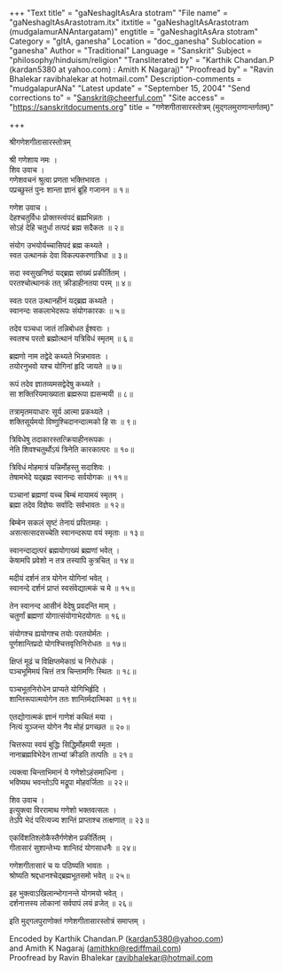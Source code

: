 +++
"Text title" = "gaNeshagItAsAra stotram"
"File name" = "gaNeshagItAsArastotram.itx"
itxtitle = "gaNeshagItAsArastotram (mudgalamurANAntargatam)"
engtitle = "gaNeshagItAsAra stotram"
Category = "gItA, ganesha"
Location = "doc_ganesha"
Sublocation = "ganesha"
Author = "Traditional"
Language = "Sanskrit"
Subject = "philosophy/hinduism/religion"
"Transliterated by" = "Karthik Chandan.P (kardan5380 at yahoo.com) : Amith K Nagaraj)"
"Proofread by" = "Ravin Bhalekar ravibhalekar at hotmail.com"
Description-comments = "mudgalapurANa"
"Latest update" = "September 15, 2004"
"Send corrections to" = "Sanskrit@cheerful.com"
"Site access" = "https://sanskritdocuments.org"
title = "गणेशगीतासारस्तोत्रम् (मुद्गलमुराणान्तर्गतम्)"

+++
  
 श्रीगणेशगीतासारस्तोत्रम्   
  
श्री गणेशाय नमः ।  
शिव उवाच ।  
गणेशवचनं श्रुत्वा प्रणता भक्तिभावतः ।  
पप्रच्छुस्तं पुनः शान्ता ज्ञानं ब्रूहि गजानन ॥ १॥  
  
गणेश उवाच ।  
देहश्चतुर्विधः प्रोक्तस्त्वंपदं ब्रह्मभिन्नतः ।  
सोऽहं देहि चतुर्धा तत्पदं ब्रह्म सदैकतः ॥ २॥  
  
संयोग उभयोर्यच्चासिपदं ब्रह्म कथ्यते ।  
स्वत उत्थानकं देवा विकल्पकरणात्रिधा ॥ ३॥  
  
सदा स्वसुखनिष्ठं यद्ब्रह्म सांख्यं प्रकीर्तितम् ।  
परतश्चोत्थानकं तत् क्रीडाहीनतया परम् ॥ ४॥  
  
स्वतः परत उत्थानहीनं यद्ब्रह्म कथ्यते ।  
स्वानन्दः सकलाभेदरूपः संयोगकारकः ॥ ५॥  
  
तदेव पञ्चधा जातं तन्निबोधत ईश्वराः ।  
स्वतश्च परतो ब्रह्मोत्थानं यत्रिविधं स्मृतम् ॥ ६॥  
  
ब्रह्मणो नाम तद्वेदे कथ्यते भिन्नभावतः ।  
तयोरनुभवो यश्च योगिनां हृदि जायते ॥ ७॥  
  
रूपं तदेव ज्ञातव्यमसद्वेदेषु कथ्यते ।  
सा शक्तिरियमाख्याता ब्रह्मरूपा ह्यसन्मयी ॥ ८॥  
  
तत्रामृतमयाधारः सूर्य आत्मा प्रकथ्यते ।  
शक्तिसूर्यमयो विष्णुश्चिदानन्दात्मको हि सः ॥ ९॥  
  
त्रिविधेषु तदाकारस्तत्क्रियाहीनरूपकः ।  
नेति शिवश्चतुर्थोऽयं त्रिनेति कारकात्परः ॥ १०॥  
  
त्रिविधं मोहमात्रं यन्निर्मोहस्तु सदाशिवः ।  
तेषामभेदे यद्ब्रह्म स्वानन्दः सर्वयोगकः ॥ ११॥  
  
पञ्चानां ब्रह्मणां यच्च बिम्बं मायामयं स्मृतम् ।  
ब्रह्मा तदेव विज्ञेयः सर्वादिः सर्वभावतः ॥ १२॥  
  
बिम्बेन सकलं सृष्टं तेनायं प्रपितामहः ।  
असत्सत्सदसच्चेति स्वानन्दरूपा वयं स्मृताः ॥ १३॥  
  
स्वानन्दाद्यत्परं ब्रह्मयोगाख्यं ब्रह्मणां भवेत् ।  
केषामपि प्रवेशो न तत्र तस्यापि कुत्रचित् ॥ १४॥  
  
मदीयं दर्शनं तत्र योगेन योगिनां भवेत् ।  
स्वानन्दे दर्शनं प्राप्तं स्वसंवेद्यात्मकं च मे ॥ १५॥  
  
तेन स्वानन्द आसीनं वेदेषु प्रवदन्ति माम् ।  
चतुर्णां ब्रह्मणां योगात्संयोगाभेदयोगतः ॥ १६॥  
  
संयोगश्च ह्ययोगश्च तयोः परतयोर्मतः ।  
पूर्णशान्तिप्रदो योगश्चित्तवृत्तिनिरोधतः ॥ १७॥  
  
क्षिप्तं मूढं च विक्षिप्तमेकाग्रं च निरोधकं ।  
पञ्चभूमिमयं चित्तं तत्र चिन्तामणिः स्थितः ॥ १८॥  
  
पञ्चभूतनिरोधेन प्राप्यते योगिभिर्हृदि ।  
शान्तिरूपात्मयोगेन ततः शान्तिर्मदात्मिका ॥ १९॥  
  
एतद्योगात्मकं ज्ञानं गाणेशं कथितं मया ।  
नित्यं युञ्जन्त योगेन नैव मोहं प्रगच्छत ॥ २०॥  
  
चित्तरूपा स्वयं बुद्धिः सिद्धिर्मोहमयी स्मृता ।  
नानाब्रह्मविभेदेन ताभ्यां क्रीडति तत्पतिः ॥ २१॥  
  
त्यक्त्वा चिन्ताभिमानं ये गणेशोऽहंसमाधिना ।  
भविष्यथ भवन्तोऽपि मद्रूपा मोहवर्जिताः ॥ २२॥  
  
शिव उवाच ।  
इत्युक्त्वा विररामाथ गणेशो भक्तवत्सलः ।  
तेऽपि भेदं परित्यज्य शान्तिं प्राप्ताश्च तत्क्षणात् ॥ २३॥  
  
एकविंशतिश्लोकैस्तैर्गणेशेन प्रकीर्तितम् ।  
गीतासारं सुशान्तेभ्यः शान्तिदं योगसाधनैः ॥ २४॥  
  
गणेशगीतासारं च यः पठिष्यति भावतः ।  
श्रोष्यति श्रद्दधानश्चेद्ब्रह्मभूतसमो भवेत् ॥ २५॥  
  
इह भुक्त्वाऽखिलान्भोगानन्ते योगमयो भवेत् ।  
दर्शनात्तस्य लोकानां सर्वपापं लयं व्रजेत् ॥ २६॥  
  
इति मुद्गलपुराणोक्तं गणेशगीतासारस्तोत्रं समाप्तम् ।  
  
Encoded by Karthik Chandan.P (kardan5380@yahoo.com)  
and Amith K Nagaraj (amithkn@rediffmail.com)  
Proofread by Ravin Bhalekar ravibhalekar@hotmail.com  
